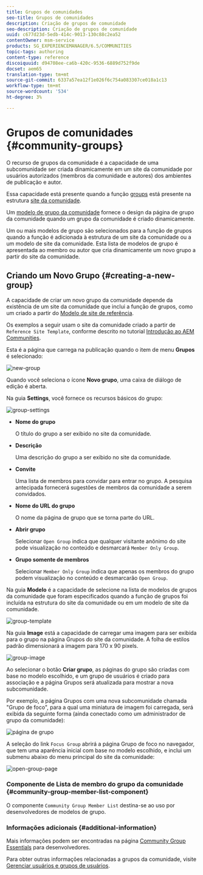 ```yaml
---
title: Grupos de comunidades
seo-title: Grupos de comunidades
description: Criação de grupos de comunidade
seo-description: Criação de grupos de comunidade
uuid: c677d23d-5edb-414c-9013-130c88c2ea52
contentOwner: msm-service
products: SG_EXPERIENCEMANAGER/6.5/COMMUNITIES
topic-tags: authoring
content-type: reference
discoiquuid: d94708ee-ca6b-420c-9536-6889d752f9de
docset: aem65
translation-type: tm+mt
source-git-commit: 6337a57ea12f1e026f6c754a083307ce018a1c13
workflow-type: tm+mt
source-wordcount: '534'
ht-degree: 3%

---
```



# Grupos de comunidades {#community-groups}

O recurso de grupos da comunidade é a capacidade de uma subcomunidade ser criada dinamicamente em um site da comunidade por usuários autorizados (membros da comunidade e autores) dos ambientes de publicação e autor.

Essa capacidade está presente quando a função [groups](/help/communities/functions.md#groups-function) está presente na estrutura [site da comunidade](/help/communities/sites-console.md).

Um [modelo de grupo da comunidade](/help/communities/tools-groups.md) fornece o design da página de grupo da comunidade quando um grupo da comunidade é criado dinamicamente.

Um ou mais modelos de grupo são selecionados para a função de grupos quando a função é adicionada à estrutura de um site da comunidade ou a um modelo de site da comunidade. Esta lista de modelos de grupo é apresentada ao membro ou autor que cria dinamicamente um novo grupo a partir do site da comunidade.

## Criando um Novo Grupo {#creating-a-new-group}

A capacidade de criar um novo grupo da comunidade depende da existência de um site da comunidade que inclui a função de grupos, como um criado a partir do [Modelo de site de referência](/help/communities/sites.md).

Os exemplos a seguir usam o site da comunidade criado a partir de `Reference Site Template`, conforme descrito no tutorial [Introdução ao AEM Communities](/help/communities/getting-started.md).

Esta é a página que carrega na publicação quando o item de menu **Grupos** é selecionado:

![new-group](assets/new-group.png)

Quando você seleciona o ícone **Novo grupo**, uma caixa de diálogo de edição é aberta.

Na guia **Settings**, você fornece os recursos básicos do grupo:

![group-settings](assets/group-settings.png)

* **Nome do grupo**

   O título do grupo a ser exibido no site da comunidade.

* **Descrição**

   Uma descrição do grupo a ser exibido no site da comunidade.

* **Convite**

   Uma lista de membros para convidar para entrar no grupo. A pesquisa antecipada fornecerá sugestões de membros da comunidade a serem convidados.

* **Nome do URL do grupo**

   O nome da página de grupo que se torna parte do URL.

* **Abrir grupo**

   Selecionar `Open Group` indica que qualquer visitante anônimo do site pode visualização no conteúdo e desmarcará `Member Only Group`.

* **Grupo somente de membros**

   Selecionar `Member Only Group` indica que apenas os membros do grupo podem visualização no conteúdo e desmarcarão `Open Group`.

Na guia **Modelo** é a capacidade de
selecione na lista de modelos de grupos da comunidade que foram especificados quando a função de grupos foi incluída na estrutura do site da comunidade ou em um modelo de site da comunidade.

![group-template](assets/group-template.png)

Na guia **Image** está a capacidade de carregar uma imagem para ser exibida para o grupo na página Grupos do site da comunidade. A folha de estilos padrão dimensionará a imagem para 170 x 90 pixels.

![group-image](assets/group-image.png)

Ao selecionar o botão **Criar grupo**, as páginas do grupo são criadas com base no modelo escolhido, e um grupo de usuários é criado para associação e a página Grupos será atualizada para mostrar a nova subcomunidade.

Por exemplo, a página Grupos com uma nova subcomunidade chamada &quot;Grupo de foco&quot;, para a qual uma miniatura de imagem foi carregada, será exibida da seguinte forma (ainda conectado como um administrador de grupo da comunidade):

![página de grupo](assets/group-page.png)

A seleção do link `Focus Group` abrirá a página Grupo de foco no navegador, que tem uma aparência inicial com base no modelo escolhido, e inclui um submenu abaixo do menu principal do site da comunidade:

![open-group-page](assets/open-group-page.png)

### Componente de Lista de membro do grupo da comunidade {#community-group-member-list-component}

O componente `Community Group Member List` destina-se ao uso por desenvolvedores de modelos de grupo.

### Informações adicionais {#additional-information}

Mais informações podem ser encontradas na página [Community Group Essentials](/help/communities/essentials-groups.md) para desenvolvedores.

Para obter outras informações relacionadas a grupos da comunidade, visite [Gerenciar usuários e grupos de usuários](/help/communities/users.md).
